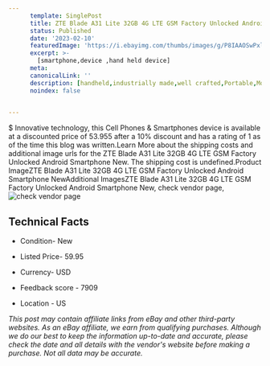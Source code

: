 ```yaml
---
      template: SinglePost
      title: ZTE Blade A31 Lite 32GB 4G LTE GSM Factory Unlocked Android Smartphone New
      status: Published
      date: '2023-02-10'
      featuredImage: 'https://i.ebayimg.com/thumbs/images/g/P8IAAOSwPxliXtgJ/s-l225.jpg'
      excerpt: >-
        [smartphone,device ,hand held device]
      meta:
      canonicalLink: ''
      description: [handheld,industrially made,well crafted,Portable,Mobile,Compact,Convenient,Lightweight,Maneuverable,Man-portable,Miniature,Carriable,Hand-held,Light,Holdable,Transportable,Mobile device,Pocket-sized,On-the-go,Wireless,Cordless,Compact size,Convenient size, smartphone,device ,hand held device]
      noindex: false

        
---
```

$
    Innovative technology, this Cell Phones & Smartphones device is available at a discounted price of 53.955 after a 10% discount and has a rating of 1 as of the time this blog was written.Learn More about the shipping costs and additional image urls for the ZTE Blade A31 Lite 32GB 4G LTE GSM Factory Unlocked Android Smartphone New. The shipping cost is undefined.Product ImageZTE Blade A31 Lite 32GB 4G LTE GSM Factory Unlocked Android Smartphone NewAdditional ImagesZTE Blade A31 Lite 32GB 4G LTE GSM Factory Unlocked Android Smartphone New, check vendor page, ![check vendor page](https://origin-galleryplus.ebayimg.com/ws/web/125268666005_2_0_1/225x225.jpg,https://origin-galleryplus.ebayimg.com/ws/web/125268666005_3_0_1/225x225.jpg,https://origin-galleryplus.ebayimg.com/ws/web/125268666005_4_0_1/225x225.jpg,https://origin-galleryplus.ebayimg.com/ws/web/125268666005_5_0_1/225x225.jpg)
    
    

 ## Technical Facts 



     
      

 - Condition- New 


      

 - Listed Price- 59.95 


      

 - Currency- USD 


      

 - Feedback score - 7909 


      

 - Location - US 


      
      

 *_This post may contain affiliate links from eBay and other third-party websites. As an eBay affiliate, we earn from qualifying purchases. Although we do our best to keep the information up-to-date and accurate, please check the date and all details with the vendor's website before making a purchase. Not all data may be accurate._*



    
    
    
    
    